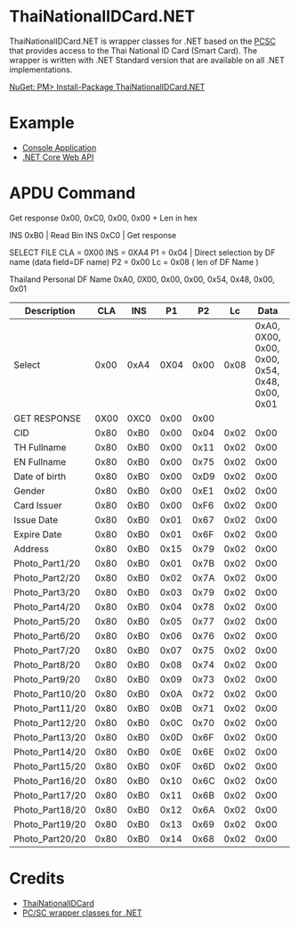 # ThaiNationalIDCard.NET

ThaiNationalIDCard.NET is wrapper classes for .NET based on the [PCSC](https://github.com/danm-de/pcsc-sharp) that provides access to the Thai National ID Card (Smart Card). The wrapper is written with .NET Standard version that are available on all .NET implementations.

[NuGet: PM> Install-Package ThaiNationalIDCard.NET](https://www.nuget.org/packages/ThaiNationalIDCard.NET)

# Example
* [Console Application](https://github.com/bencomtech/ThaiNationalIDCard.NET/blob/master/ThaiNationalIDCard.NET.Example.ConsoleApp/Program.cs)
* [.NET Core Web API](https://github.com/bencomtech/ThaiNationalIDCard.NET/blob/master/ThaiNationalIDCard.NET.Example.WebApi/Controllers/ReadersController.cs)

# APDU Command
Get response 0x00, 0xC0, 0x00, 0x00 + Len in hex

INS 0xB0 | Read Bin
INS 0xC0 | Get response

SELECT FILE
CLA = 0X00
INS = 0XA4
P1 = 0x04 | Direct selection by DF name (data field=DF name)
P2 = 0x00
Lc = 0x08 ( len of DF Name )

Thailand Personal DF Name
0xA0, 0X00, 0x00, 0x00, 0x54, 0x48, 0x00, 0x01

|  Description  	| CLA  	| INS  	| P1   	| P2   	| Lc   	| Data 	| Le   	|
|---------------	|------	|------	|------	|------	|------	|------	|------	|
| Select        	| 0x00 	| 0xA4 	| 0X04 	| 0x00 	| 0x08	| 0xA0, 0X00, 0x00, 0x00, 0x54, 0x48, 0x00, 0x01 	|      	|
| GET RESPONSE  	| 0X00 	| 0XC0 	| 0x00 	| 0x00 	|      	|      	| <Len>	|
| CID           	| 0x80 	| 0xB0 	| 0x00 	| 0x04 	| 0x02 	| 0x00 	| 0x0D 	|
| TH Fullname   	| 0x80 	| 0xB0 	| 0x00 	| 0x11 	| 0x02 	| 0x00 	| 0x64 	|
| EN Fullname   	| 0x80 	| 0xB0 	| 0x00 	| 0x75 	| 0x02 	| 0x00 	| 0x64 	|
| Date of birth 	| 0x80 	| 0xB0 	| 0x00 	| 0xD9 	| 0x02 	| 0x00 	| 0x08 	|
| Gender        	| 0x80 	| 0xB0 	| 0x00 	| 0xE1 	| 0x02 	| 0x00 	| 0x01 	|
| Card Issuer   	| 0x80 	| 0xB0 	| 0x00 	| 0xF6 	| 0x02 	| 0x00 	| 0x64 	|
| Issue Date    	| 0x80 	| 0xB0 	| 0x01 	| 0x67 	| 0x02 	| 0x00 	| 0x08 	|
| Expire Date   	| 0x80 	| 0xB0 	| 0x01 	| 0x6F 	| 0x02 	| 0x00 	| 0x08 	|
| Address       	| 0x80 	| 0xB0 	| 0x15 	| 0x79 	| 0x02 	| 0x00 	| 0x64 	|
| Photo_Part1/20  | 0x80 	| 0xB0 	| 0x01 	| 0x7B 	| 0x02 	| 0x00 	| 0xFF 	|
| Photo_Part2/20  | 0x80 	| 0xB0 	| 0x02 	| 0x7A 	| 0x02 	| 0x00 	| 0xFF 	|
| Photo_Part3/20  | 0x80 	| 0xB0 	| 0x03 	| 0x79 	| 0x02 	| 0x00 	| 0xFF 	|
| Photo_Part4/20  | 0x80 	| 0xB0 	| 0x04 	| 0x78 	| 0x02 	| 0x00 	| 0xFF 	|
| Photo_Part5/20  | 0x80 	| 0xB0 	| 0x05 	| 0x77 	| 0x02 	| 0x00 	| 0xFF 	|
| Photo_Part6/20  | 0x80 	| 0xB0 	| 0x06 	| 0x76 	| 0x02 	| 0x00 	| 0xFF 	|
| Photo_Part7/20  | 0x80 	| 0xB0 	| 0x07 	| 0x75 	| 0x02 	| 0x00 	| 0xFF 	|
| Photo_Part8/20  | 0x80 	| 0xB0 	| 0x08 	| 0x74 	| 0x02 	| 0x00 	| 0xFF 	|
| Photo_Part9/20  | 0x80 	| 0xB0 	| 0x09 	| 0x73 	| 0x02 	| 0x00 	| 0xFF 	|
| Photo_Part10/20 | 0x80 	| 0xB0 	| 0x0A 	| 0x72 	| 0x02 	| 0x00 	| 0xFF 	|
| Photo_Part11/20 | 0x80 	| 0xB0 	| 0x0B 	| 0x71 	| 0x02 	| 0x00 	| 0xFF 	|
| Photo_Part12/20 | 0x80 	| 0xB0 	| 0x0C 	| 0x70 	| 0x02 	| 0x00 	| 0xFF 	|
| Photo_Part13/20 | 0x80 	| 0xB0 	| 0x0D 	| 0x6F 	| 0x02 	| 0x00 	| 0xFF 	|
| Photo_Part14/20 | 0x80 	| 0xB0 	| 0x0E 	| 0x6E 	| 0x02 	| 0x00 	| 0xFF 	|
| Photo_Part15/20 | 0x80 	| 0xB0 	| 0x0F 	| 0x6D 	| 0x02 	| 0x00 	| 0xFF 	|
| Photo_Part16/20 | 0x80 	| 0xB0 	| 0x10 	| 0x6C 	| 0x02 	| 0x00 	| 0xFF 	|
| Photo_Part17/20 | 0x80 	| 0xB0 	| 0x11 	| 0x6B 	| 0x02 	| 0x00 	| 0xFF 	|
| Photo_Part18/20 | 0x80 	| 0xB0 	| 0x12 	| 0x6A 	| 0x02 	| 0x00 	| 0xFF 	|
| Photo_Part19/20 | 0x80 	| 0xB0 	| 0x13 	| 0x69 	| 0x02 	| 0x00 	| 0xFF 	|
| Photo_Part20/20 | 0x80 	| 0xB0 	| 0x14 	| 0x68 	| 0x02 	| 0x00 	| 0xFF 	|

# Credits
* [ThaiNationalIDCard](https://github.com/chakphanu/ThaiNationalIDCard)
* [PC/SC wrapper classes for .NET](https://github.com/danm-de/pcsc-sharp)